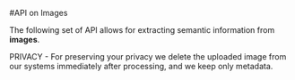 #API on Images

The following set of API allows for extracting semantic information from **images**. 

<aside class="notice">
PRIVACY - For preserving your privacy we delete the uploaded image from our systems immediately after processing, and we keep only metadata.
</aside>

